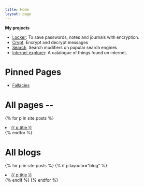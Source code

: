 ```yaml
---
title: Home
layout: page
---
```

**My projects**

- [Locker](/locker/locker.html): To save passwords, notes and journals with encryption.
- [Crypt](crypt): Encrypt and decrypt messages
- [Search](search): Search modifiers on popular search engines
- [Internet explorer](internet-explorer): A catalogue of things found on internet.

# Pinned Pages
- [Fallacies](fallacies)

# All pages --
{% for p in site.posts %}
<li>
    <a href="{{ p.url }}">{{ p.title }}</a>
</li>
{% endfor %}

# All blogs
{% for p in site.posts %}
{% if p.layout=="blog" %}
<li>
    <a href="{{ p.url }}">{{ p.title }}</a>
</li>
{% endif %}
{% endfor %}
